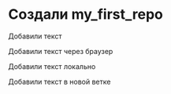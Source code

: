 ﻿# Создали my_first_repo

Добавили текст

Добавили текст через браузер

Добавили текст локально

Добавили текст в новой ветке 
